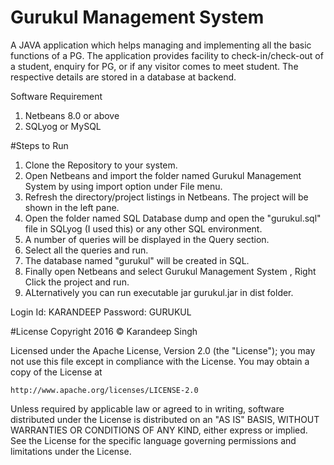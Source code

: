 # Gurukul Management System


A JAVA application which helps managing and implementing all the basic functions of a PG. 
The application provides facility to check-in/check-out of a student, enquiry for PG, or if any visitor comes to meet student. 
The respective details are stored in a database at backend.

Software Requirement

1. Netbeans 8.0 or above
2. SQLyog or MySQL

#Steps to Run

1. Clone the Repository to your system.
2. Open Netbeans and import the folder named Gurukul Management System by using import option under File menu.
3. Refresh the directory/project listings in Netbeans. The project will be shown in the left pane.
4. Open the folder named SQL Database dump and open the "gurukul.sql" file in SQLyog (I used this) or any other SQL environment.
5. A number of queries will be displayed in the Query section.
6. Select all the queries and run.
7. The database named "gurukul" will be created in SQL.
8. Finally open Netbeans and select Gurukul Management System , Right Click the project and run.
9. ALternatively you can run executable jar gurukul.jar in dist folder.

Login Id: KARANDEEP
Password: GURUKUL

#License
Copyright 2016 &copy; Karandeep Singh

Licensed under the Apache License, Version 2.0 (the "License");
you may not use this file except in compliance with the License.
You may obtain a copy of the License at

    http://www.apache.org/licenses/LICENSE-2.0

Unless required by applicable law or agreed to in writing, software
distributed under the License is distributed on an "AS IS" BASIS,
WITHOUT WARRANTIES OR CONDITIONS OF ANY KIND, either express or implied.
See the License for the specific language governing permissions and
limitations under the License.